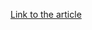 [Link to the article](https://www.securityweek.com/sap-patches-critical-vulnerability-in-netweaver/)
